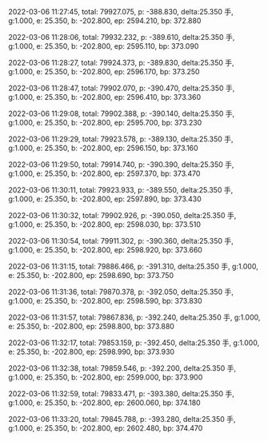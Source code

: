 2022-03-06 11:27:45, total: 79927.075, p: -388.830, delta:25.350 手, g:1.000, e: 25.350, b: -202.800, ep: 2594.210, bp: 372.880

2022-03-06 11:28:06, total: 79932.232, p: -389.610, delta:25.350 手, g:1.000, e: 25.350, b: -202.800, ep: 2595.110, bp: 373.090

2022-03-06 11:28:27, total: 79924.373, p: -389.830, delta:25.350 手, g:1.000, e: 25.350, b: -202.800, ep: 2596.170, bp: 373.250

2022-03-06 11:28:47, total: 79902.070, p: -390.470, delta:25.350 手, g:1.000, e: 25.350, b: -202.800, ep: 2596.410, bp: 373.360

2022-03-06 11:29:08, total: 79902.388, p: -390.140, delta:25.350 手, g:1.000, e: 25.350, b: -202.800, ep: 2595.700, bp: 373.230

2022-03-06 11:29:29, total: 79923.578, p: -389.130, delta:25.350 手, g:1.000, e: 25.350, b: -202.800, ep: 2596.150, bp: 373.160

2022-03-06 11:29:50, total: 79914.740, p: -390.390, delta:25.350 手, g:1.000, e: 25.350, b: -202.800, ep: 2597.370, bp: 373.470

2022-03-06 11:30:11, total: 79923.933, p: -389.550, delta:25.350 手, g:1.000, e: 25.350, b: -202.800, ep: 2597.890, bp: 373.430

2022-03-06 11:30:32, total: 79902.926, p: -390.050, delta:25.350 手, g:1.000, e: 25.350, b: -202.800, ep: 2598.030, bp: 373.510

2022-03-06 11:30:54, total: 79911.302, p: -390.360, delta:25.350 手, g:1.000, e: 25.350, b: -202.800, ep: 2598.920, bp: 373.660

2022-03-06 11:31:15, total: 79886.466, p: -391.310, delta:25.350 手, g:1.000, e: 25.350, b: -202.800, ep: 2598.690, bp: 373.750

2022-03-06 11:31:36, total: 79870.378, p: -392.050, delta:25.350 手, g:1.000, e: 25.350, b: -202.800, ep: 2598.590, bp: 373.830

2022-03-06 11:31:57, total: 79867.836, p: -392.240, delta:25.350 手, g:1.000, e: 25.350, b: -202.800, ep: 2598.800, bp: 373.880

2022-03-06 11:32:17, total: 79853.159, p: -392.450, delta:25.350 手, g:1.000, e: 25.350, b: -202.800, ep: 2598.990, bp: 373.930

2022-03-06 11:32:38, total: 79859.546, p: -392.200, delta:25.350 手, g:1.000, e: 25.350, b: -202.800, ep: 2599.000, bp: 373.900

2022-03-06 11:32:59, total: 79833.471, p: -393.380, delta:25.350 手, g:1.000, e: 25.350, b: -202.800, ep: 2600.060, bp: 374.180

2022-03-06 11:33:20, total: 79845.788, p: -393.280, delta:25.350 手, g:1.000, e: 25.350, b: -202.800, ep: 2602.480, bp: 374.470